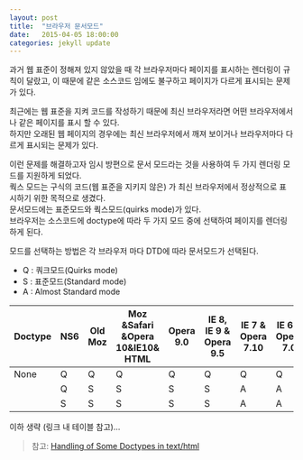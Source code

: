 ```yaml
---
layout: post
title:  "브라우저 문서모드"
date:   2015-04-05 18:00:00
categories: jekyll update
---
```


과거 웹 표준이 정해져 있지 않았을 때 각 브라우저마다 페이지를 표시하는 렌더링이 규칙이 달랐고, 이 때문에 같은 소스코드 임에도 불구하고 페이지가 다르게 표시되는 문제가 있다.  

최근에는 웹 표준을 지켜 코드를 작성하기 때문에 최신 브라우저라면 어떤 브라우저에서나 같은 페이지를 표시 할 수 있다.  
하지만 오래된 웹 페이지의 경우에는 최신 브라우저에서 깨져 보이거나 브라우저마다 다르게 표시되는 문제가 있다. 

이런 문제를 해결하고자 임시 방편으로 문서 모드라는 것을 사용하여 두 가지 렌더링 모드를 지원하게 되었다.  
쿽스 모드는 구식의 코드(웹 표준을 지키지 않은) 가 최신 브라우저에서 정상적으로 표시하기 위한 목적으로 생겼다.  
문서모드에는 표준모드와 쿽스모드(quirks mode)가 있다.  
브라우저는 소스코드에 doctype에 따라 두 가지 모드 중에 선택하여 페이지를 렌더링 하게 된다.  

모드를 선택하는 방법은 각 브라우저 마다 DTD에 따라 문서모드가 선택된다. 

- Q : 쿼크모드(Quirks mode)
- S : 표준모드(Standard mode)
- A : Almost Standard mode 


| Doctype         | NS6 | Old Moz | Moz &Safari &Opera 10&IE10& HTML | Opera 9.0 | IE 8, IE 9 & Opera 9.5 | IE 7 & Opera 7.10 | IE 6 & Opera 7.0 | Mac IE 5 | Konq 3.2 |
|-----------------|-----|---------|----------------------------------|-----------|------------------------|-------------------|------------------|----------|----------|
| None            |Q|Q         |Q                                  |Q           |Q                        |Q                   |Q                  |Q          |Q          |Q
| <!DOCTYPE html> |Q     |S         |S                                  |S           |S                        | A                  |  A                | A         |          |
|<!DOCTYPE HTML PUBLIC "-//W3C//DTD HTML 4.01//EN">                 | S    |S         |S                                  | S          |   S                     |   A                |       A           |   Q       |     Q     |






이하 생략 (링크 내 테이블 참고)...

> 참고: [Handling of Some Doctypes in text/html][Handling of Some Doctypes in text/html]

[Handling of Some Doctypes in text/html]:https://hsivonen.fi/doctype/